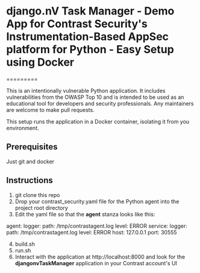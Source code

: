 # django.nV Task Manager - Demo App for Contrast Security's Instrumentation-Based AppSec platform for Python - Easy Setup using Docker
=========

This is an intentionally vulnerable Python application. It includes vulnerabilities from the OWASP Top 10 and is intended to be used as an educational tool for developers and security professionals. Any maintainers are welcome to make pull requests.

This setup runs the application in a Docker container, isolating it from you environment.

## Prerequisites

Just git and docker

## Instructions
1. git clone this repo
2. Drop your contrast_security.yaml file for the Python agent into the project root directory
3. Edit the yaml file so that the **agent** stanza looks like this:

agent: 
  logger:
   path: /tmp/contrastagent.log
   level: ERROR
  service: 
    logger: 
      path: /tmp/contrastagent.log
      level: ERROR
    host: 127.0.0.1
    port: 30555

4. build.sh
5. run.sh
6. Interact with the application at http://localhost:8000 and look for the **djangonvTaskManager** application in your Contrast account's UI
